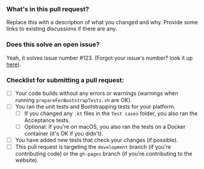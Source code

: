 <!-- Thank you for your contribution to Gryphon! Remember it's OK to ask for help if you need it. -->

### What's in this pull request?
Replace this with a description of what you changed and why. Provide some links to existing discussions if there are any.

### Does this solve an open issue?
Yeah, it solves issue number #123. (Forgot your issue's number? look it up [here](https://github.com/vinivendra/Gryphon/issues)).

### Checklist for submitting a pull request:

- [ ] Your code builds without any errors or warnings (warnings when running `prepareForBootstrapTests.sh` are OK).
- [ ] You ran the unit tests and Bootstrapping tests for your platform.
  - [ ] If you changed any `.kt` files in the `Test cases` folder, you also ran the Acceptance tests.
  - [ ] Optional: if you're on macOS, you also ran the tests on a Docker container (it's OK if you didn't).
- [ ] You have added new tests that check your changes (if possible).
- [ ] This pull request is targeting the `development` branch (if you're contributing code) or the `gh-pages` branch (if you're contributing to the website).
